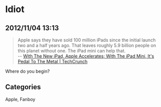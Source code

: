 # Idiot 
## 2012/11/04 13:13

> Apple says they have sold 100 million iPads since the initial launch two 
> and a half years ago. That leaves roughly 5.9 billion people on this 
> planet without one. The iPad mini can help that.  
> -- [With The New iPad, Apple Accelerates; With The iPad Mini, It's Pedal To The Metal | TechCrunch][1]

Where do you begin? 

[1]: http://techcrunch.com/2012/10/30/ipad-mini-review/

## Categories
Apple, Fanboy

